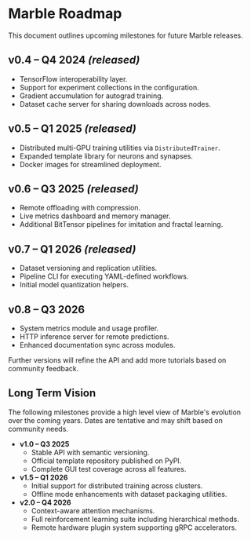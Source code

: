 # Marble Roadmap

This document outlines upcoming milestones for future Marble releases.

## v0.4 – Q4 2024 *(released)*
- TensorFlow interoperability layer.
- Support for experiment collections in the configuration.
- Gradient accumulation for autograd training.
- Dataset cache server for sharing downloads across nodes.

## v0.5 – Q1 2025 *(released)*
- Distributed multi-GPU training utilities via ``DistributedTrainer``.
- Expanded template library for neurons and synapses.
- Docker images for streamlined deployment.

## v0.6 – Q3 2025 *(released)*
- Remote offloading with compression.
- Live metrics dashboard and memory manager.
- Additional BitTensor pipelines for imitation and fractal learning.

## v0.7 – Q1 2026 *(released)*
- Dataset versioning and replication utilities.
- Pipeline CLI for executing YAML-defined workflows.
- Initial model quantization helpers.

## v0.8 – Q3 2026
- System metrics module and usage profiler.
- HTTP inference server for remote predictions.
- Enhanced documentation sync across modules.

Further versions will refine the API and add more tutorials based on
community feedback.

## Long Term Vision

The following milestones provide a high level view of Marble's evolution over
the coming years. Dates are tentative and may shift based on community needs.

- **v1.0 – Q3 2025**
  - Stable API with semantic versioning.
  - Official template repository published on PyPI.
  - Complete GUI test coverage across all features.
- **v1.5 – Q1 2026**
  - Initial support for distributed training across clusters.
  - Offline mode enhancements with dataset packaging utilities.
- **v2.0 – Q4 2026**
  - Context-aware attention mechanisms.
  - Full reinforcement learning suite including hierarchical methods.
  - Remote hardware plugin system supporting gRPC accelerators.
